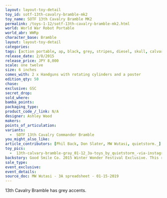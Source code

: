 ```yaml
---
layout: layout-toy-detail 
toy_id: sotf-13th-cavalry-bramble-mk2
toy_name: SOTF 13th Cavalry Bramble MK2
permalink: /toys-1-12/sotf-13th-cavalry-bramble-mk2.html
world: World War Robot Portable
world_abr: WWRp
character_base: Bramble
layout: layout-toy-detail
categories: 
tags: [action portable, ap, black, grey, stripes, diesel, skull, calvary, calvalry, crossbones]
release_date: 2/8/2015
release_price: JPY 8,000 
scale: one twelve
size: 6 inches
comes_with: 2 x Handguns with rotating cylinders and a poster
edition_qty: 50
chase: 
exclusive: GSC
secret_drop: 
sold_where: 
bamba_points: 
packaging_type: 
product_code_/_link: N/A
designer: Ashley Wood
makers: 
points_of_articulation: 
variants: 
  -  SOTF 13th Cavalry Commander Bramble
you_might_also_like: 
article_contributors: [Phil Back, Don Slater, MW Wutasi, quietstorm._]
toy_pics: 
  -  13th-calvary-bramble-gray_01-12_3a-toys_by_quietstorm_-via-instagram.jpg
backstory: Good Smile Co. 2015 Winter Wonder Festival Exclusive. This release features new arm armor and according to 3A, "it's a diesel"
sale_type: 
event_exclusive: 
event_details: 
source_doc: MW Wutasi - 3A spreadsheet - 01-15-2019
---
```

13th Cavalry Bramble has grey accents.